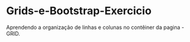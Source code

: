 # Grids-e-Bootstrap-Exercicio
Aprendendo a organização de linhas e colunas no contêiner da pagina - GRID.
